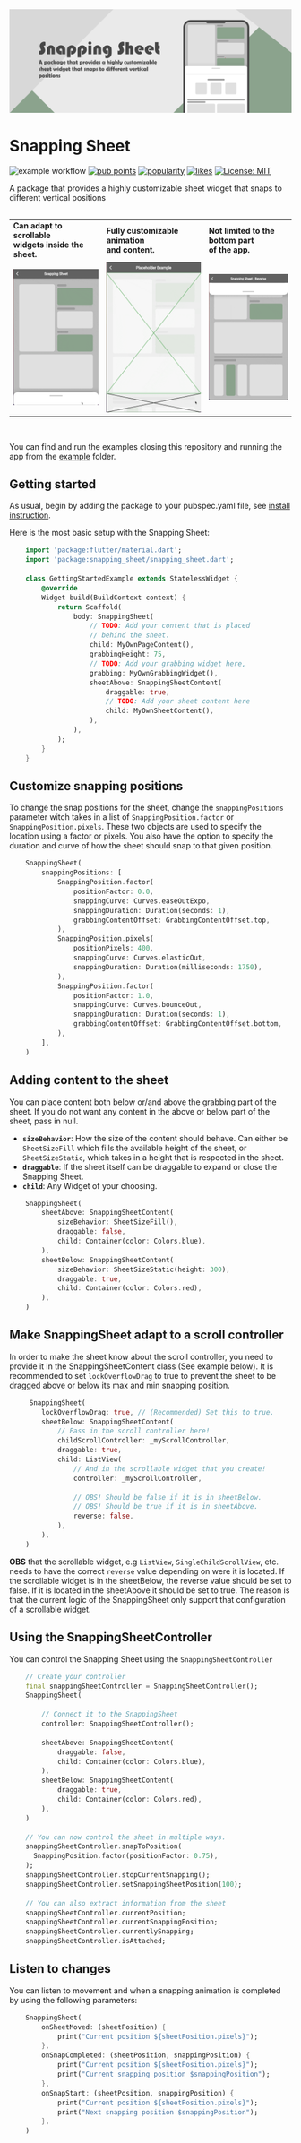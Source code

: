 <img src="https://github.com/AdamJonsson/snapping_sheet/raw/3.0.0/assets/ReadmeBanner.png">

# Snapping Sheet
![example workflow](https://github.com/adamjonsson/snapping_sheet/actions/workflows/dart.yml/badge.svg)
[![pub points](https://badges.bar/snapping_sheet/pub%20points)](https://pub.dev/packages/snapping_sheet/score)
[![popularity](https://badges.bar/snapping_sheet/popularity)](https://pub.dev/packages/snapping_sheet/score)
[![likes](https://badges.bar/snapping_sheet/likes)](https://pub.dev/packages/snapping_sheet/score)
[![License: MIT](https://img.shields.io/badge/License-MIT-yellow.svg)](https://opensource.org/licenses/MIT)

A package that provides a highly customizable sheet widget that snaps to different vertical positions
</br></br>
<table >
    <tr>
        <td>
            <b>
                Can adapt to scrollable <br> 
                widgets inside the sheet.
            </b>
        </td>
        <td>
            <b>
                Fully customizable animation </br> 
                and content.
            </b>
        </td>
        <td>
            <b>
                Not limited to the bottom part 
                </br> of the app.
            </b>
        </td>
    <tr>
    <tr>
        <td>
            <img src="https://github.com/AdamJonsson/snapping_sheet/raw/3.0.0/assets/preview.gif" width="300">
        </td>
        <td>
            <img src="https://github.com/AdamJonsson/snapping_sheet/raw/3.0.0/assets/placeholder.gif" width="300">
        </td>
        <td>
            <img src="https://github.com/AdamJonsson/snapping_sheet/raw/3.0.0/assets/preview_reverse.gif" width="300">
        </td>
    </tr>
</table>
</br>

You can find and run the examples closing this repository and running the app from the [example](https://github.com/AdamJonsson/snapping_sheet/example/) folder.

## Getting started

As usual, begin by adding the package to your pubspec.yaml file, see [install instruction](https://pub.dev/packages/snapping_sheet#-installing-tab-).

Here is the most basic setup with the Snapping Sheet:
```dart
    import 'package:flutter/material.dart';
    import 'package:snapping_sheet/snapping_sheet.dart';

    class GettingStartedExample extends StatelessWidget {
        @override
        Widget build(BuildContext context) {
            return Scaffold(
                body: SnappingSheet(
                    // TODO: Add your content that is placed
                    // behind the sheet.
                    child: MyOwnPageContent(), 
                    grabbingHeight: 75,
                    // TODO: Add your grabbing widget here,
                    grabbing: MyOwnGrabbingWidget(),
                    sheetAbove: SnappingSheetContent(
                        draggable: true,
                        // TODO: Add your sheet content here
                        child: MyOwnSheetContent(),
                    ),
                ),
            );
        }
    }
```

## Customize snapping positions

To change the snap positions for the sheet, change the `snappingPositions` parameter 
witch takes in a list of `SnappingPosition.factor` or `SnappingPosition.pixels`. These 
two objects are used to specify the location using a factor or pixels. You also have the option 
to specify the duration and curve of how the sheet should snap to that given position.

```dart
    SnappingSheet(
        snappingPositions: [
            SnappingPosition.factor(
                positionFactor: 0.0,
                snappingCurve: Curves.easeOutExpo,
                snappingDuration: Duration(seconds: 1),
                grabbingContentOffset: GrabbingContentOffset.top,
            ),
            SnappingPosition.pixels(
                positionPixels: 400,
                snappingCurve: Curves.elasticOut,
                snappingDuration: Duration(milliseconds: 1750),
            ),
            SnappingPosition.factor(
                positionFactor: 1.0,
                snappingCurve: Curves.bounceOut,
                snappingDuration: Duration(seconds: 1),
                grabbingContentOffset: GrabbingContentOffset.bottom,
            ),
        ],
    )
```

## Adding content to the sheet
You can place content both below or/and above the grabbing part of the sheet. If you do not want any content in the above or below part of the sheet, pass in null. 
* **`sizeBehavior`**: How the size of the content should behave. Can either be `SheetSizeFill` which fills the available height of the sheet, or `SheetSizeStatic`, which takes in a height that is respected in the sheet.
* **`draggable`**: If the sheet itself can be draggable to expand or close the Snapping Sheet.
* **`child`**: Any Widget of your choosing.
```dart
    SnappingSheet(
        sheetAbove: SnappingSheetContent(
            sizeBehavior: SheetSizeFill(),
            draggable: false,
            child: Container(color: Colors.blue),
        ),
        sheetBelow: SnappingSheetContent(
            sizeBehavior: SheetSizeStatic(height: 300),
            draggable: true,
            child: Container(color: Colors.red),
        ),
    )
```

## Make SnappingSheet adapt to a scroll controller
In order to make the sheet know about the scroll controller, you need to provide it in the SnappingSheetContent class (See example below). It is recommended to set `lockOverflowDrag` to true to prevent the sheet to be dragged above or below its max and min snapping position.
```dart
     SnappingSheet(
        lockOverflowDrag: true, // (Recommended) Set this to true.
        sheetBelow: SnappingSheetContent(
            // Pass in the scroll controller here!
            childScrollController: _myScrollController,
            draggable: true,
            child: ListView(
                // And in the scrollable widget that you create!
                controller: _myScrollController,

                // OBS! Should be false if it is in sheetBelow.
                // OBS! Should be true if it is in sheetAbove.
                reverse: false,
            ),
        ),
    )
```
**OBS** that the scrollable widget, e.g `ListView`, `SingleChildScrollView`, etc. needs to have the correct `reverse` value depending on were it is located. If the scrollable widget is in the sheetBelow, the reverse value should be set to false. If it is located in the sheetAbove it should be set to true. The reason is that the current logic of the SnappingSheet only support that configuration of a scrollable widget.  

## Using the SnappingSheetController
You can control the Snapping Sheet using the `SnappingSheetController`
```dart
    // Create your controller
    final snappingSheetController = SnappingSheetController();
    SnappingSheet(

        // Connect it to the SnappingSheet
        controller: SnappingSheetController();

        sheetAbove: SnappingSheetContent(
            draggable: false,
            child: Container(color: Colors.blue),
        ),
        sheetBelow: SnappingSheetContent(
            draggable: true,
            child: Container(color: Colors.red),
        ),
    )

    // You can now control the sheet in multiple ways.
    snappingSheetController.snapToPosition(
      SnappingPosition.factor(positionFactor: 0.75),
    );
    snappingSheetController.stopCurrentSnapping();
    snappingSheetController.setSnappingSheetPosition(100);

    // You can also extract information from the sheet
    snappingSheetController.currentPosition;
    snappingSheetController.currentSnappingPosition;
    snappingSheetController.currentlySnapping;
    snappingSheetController.isAttached;
```

## Listen to changes
You can listen to movement and when a snapping animation is completed by using the following parameters:
```dart
    SnappingSheet(
        onSheetMoved: (sheetPosition) {
            print("Current position ${sheetPosition.pixels}");
        },
        onSnapCompleted: (sheetPosition, snappingPosition) {
            print("Current position ${sheetPosition.pixels}");
            print("Current snapping position $snappingPosition");
        },
        onSnapStart: (sheetPosition, snappingPosition) {
            print("Current position ${sheetPosition.pixels}");
            print("Next snapping position $snappingPosition");
        },
    )
```